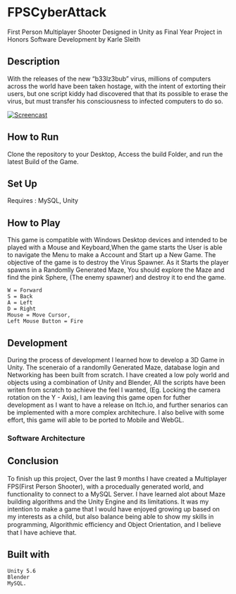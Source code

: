 # FPSCyberAttack
First Person Multiplayer Shooter Designed in Unity as Final Year Project in Honors Software Development by Karle Sleith

## Description
With the releases of the new “b33lz3bub” virus, millions of computers across the world have been taken hostage, with the intent of extorting their users, 
but one script kiddy had discovered that that its possible to erase the virus, but must transfer his consciousness to infected computers to do so.

[![Screencast](https://github.com/karlesleith/FPSCyberAttack/blob/master/Screenshots/Screencast.PNG)](https://www.youtube.com/watch?v=RuGs9rvlAo0)

## How to Run
Clone the repository to your Desktop, Access the build Folder, and run the latest Build of the Game.

## Set Up
Requires : MySQL, Unity


## How to Play
This game is compatible with Windows Desktop devices and intended to be played with a Mouse and Keyboard,When the game starts the User is able to navigate the Menu to make a Account and Start up a New Game. The objective of the game is to destroy the Virus Spawner. As it Starts the player spawns in a Randomlly Generated Maze, You should explore the Maze and find the pink Sphere, (The enemy spawner) and destroy it to end the game.  

	W = Forward
	S = Back
	A = Left
	D = Right
	Mouse = Move Cursor,
	Left Mouse Button = Fire
	
## Development
During the process of development I learned how to develop a 3D Game in Unity. The sceneraio of a randomlly Generated Maze, database login and Networking has been built from scratch. I have created a low poly world and objects using a combination of Unity and Blender, All the scripts have been writen from scratch to achieve the feel I wanted, (Eg. Locking the camera rotation on the Y - Axis), I am leaving this game open for futher development as I want to have a release on Itch.io, and further senarios can be implemented with a more complex architechure. I also belive with some effort, this game will able to be ported to Mobile and WebGL. 

### Software Architecture

## Conclusion

To ﬁnish up this project, Over the last 9 months I have created a Multiplayer FPS(First Person Shooter), with a procedually generated world, and functionality to connect to a MySQL Server. I have learned alot about Maze building algorithms and the Unity Engine and its limitations. It was my intention to make a game that I would have enjoyed growing up based on my interests as a child, but also balance being able to show my skills in programming, Algorithmic eﬃciency and Object Orientation, and I believe that I have achieve that. 


## Built with 
	Unity 5.6
	Blender
	MySQL.
	

